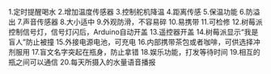 
1.定时提醒喝水
2.增加温度传感器
3.控制舵机降温
4.距离传感
5.保温功能
6.防溢出
7.声音传感器
8.大小适中
9.外观防滑，不容易碎
10.易携带
11.可检修
12.树莓派控制信号灯，信号灯闪后，Arduino自动开盖
13.遥控器开盖
14.树莓派显示“我是盲人”防止被撞
15.外接电源电池，可充电
16.内部携带茶包或者咖啡，可供选择冲剂服用
17.盲文名字突起在瓶身，防止拿错
18.娱乐功能，打发等待时间
19.相互的瓶之间可以通信
20.每天所摄入的水量语音播报
